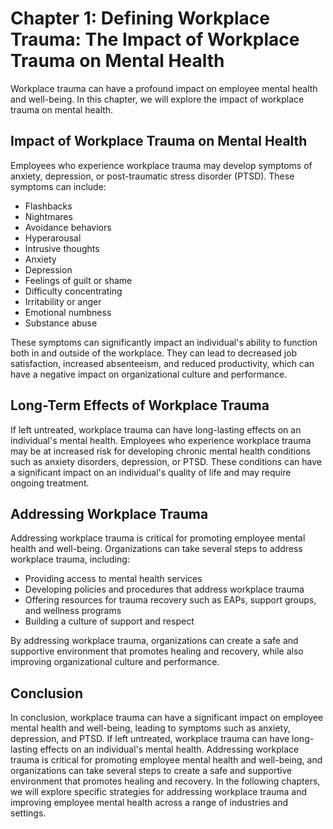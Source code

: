 Chapter 1: Defining Workplace Trauma: The Impact of Workplace Trauma on Mental Health
=====================================================================================

Workplace trauma can have a profound impact on employee mental health and well-being. In this chapter, we will explore the impact of workplace trauma on mental health.

Impact of Workplace Trauma on Mental Health
-------------------------------------------

Employees who experience workplace trauma may develop symptoms of anxiety, depression, or post-traumatic stress disorder (PTSD). These symptoms can include:

* Flashbacks
* Nightmares
* Avoidance behaviors
* Hyperarousal
* Intrusive thoughts
* Anxiety
* Depression
* Feelings of guilt or shame
* Difficulty concentrating
* Irritability or anger
* Emotional numbness
* Substance abuse

These symptoms can significantly impact an individual's ability to function both in and outside of the workplace. They can lead to decreased job satisfaction, increased absenteeism, and reduced productivity, which can have a negative impact on organizational culture and performance.

Long-Term Effects of Workplace Trauma
-------------------------------------

If left untreated, workplace trauma can have long-lasting effects on an individual's mental health. Employees who experience workplace trauma may be at increased risk for developing chronic mental health conditions such as anxiety disorders, depression, or PTSD. These conditions can have a significant impact on an individual's quality of life and may require ongoing treatment.

Addressing Workplace Trauma
---------------------------

Addressing workplace trauma is critical for promoting employee mental health and well-being. Organizations can take several steps to address workplace trauma, including:

* Providing access to mental health services
* Developing policies and procedures that address workplace trauma
* Offering resources for trauma recovery such as EAPs, support groups, and wellness programs
* Building a culture of support and respect

By addressing workplace trauma, organizations can create a safe and supportive environment that promotes healing and recovery, while also improving organizational culture and performance.

Conclusion
----------

In conclusion, workplace trauma can have a significant impact on employee mental health and well-being, leading to symptoms such as anxiety, depression, and PTSD. If left untreated, workplace trauma can have long-lasting effects on an individual's mental health. Addressing workplace trauma is critical for promoting employee mental health and well-being, and organizations can take several steps to create a safe and supportive environment that promotes healing and recovery. In the following chapters, we will explore specific strategies for addressing workplace trauma and improving employee mental health across a range of industries and settings.
